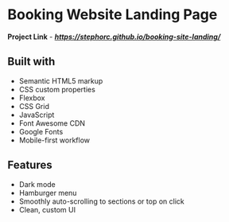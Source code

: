 # Booking Website Landing Page

<!-- ![page preview](https://github.com/stephorc/booking-site-landing/main/booking-preview.png) -->

**Project Link** - ***https://stephorc.github.io/booking-site-landing/***

## Built with

- Semantic HTML5 markup
- CSS custom properties
- Flexbox
- CSS Grid
- JavaScript
- Font  Awesome CDN
- Google Fonts
- Mobile-first workflow

## Features

- Dark mode
- Hamburger menu
- Smoothly auto-scrolling to sections or top on click
- Clean, custom UI